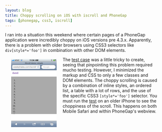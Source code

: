 ```yaml
---
layout: blog
title: Choppy scrolling on iOS with iscroll and PhoneGap
tags: [phonegap, css3, iscroll]
---
```

I ran into a situation this weekend where certain pages of a PhoneGap application were incredibly choppy on iOS versions pre 4.3.x.
Apparently, there is a problem with older browsers using CSS3 selectors like <code>div[style*='foo']</code> in combination with other DOM elements.
<a href="http://wesleyhales.com/iscroll"><img src="/images/iscroll.PNG" width=150 alt="iscroll" align="left" style="margin:20px"></a>

The [test case](http://wesleyhales.com/iscroll) was a little tricky to create, seeing that pinpointing this problem required mucho testing.
However, I minimized the markup and CSS to only a few classes and DOM elements. The choppy scrolling is caused by a combination of inline
styles, an ordered list, a table with a lot of rows, and the use of the specific CSS3 <code>[style*='foo']</code> selector.
You must run the [test](http://wesleyhales.com/iscroll) on an older iPhone to see the choppiness of the scroll. This happens on both Mobile Safari and within PhoneGap's webview.
<br class="clear"/>